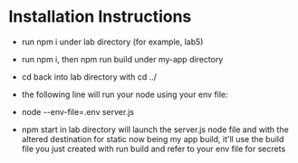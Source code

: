 # Installation Instructions

- run npm i under lab directory (for example, lab5)
- run npm i, then npm run build under my-app directory
- cd back into lab directory with cd ../
- the following line will run your node using your env file:
- node --env-file=.env server.js

- npm start in lab directory will launch the server.js node file and with the altered destination for static now being my app build, it'll use the build file you just created with run build and refer to your env file for secrets 
